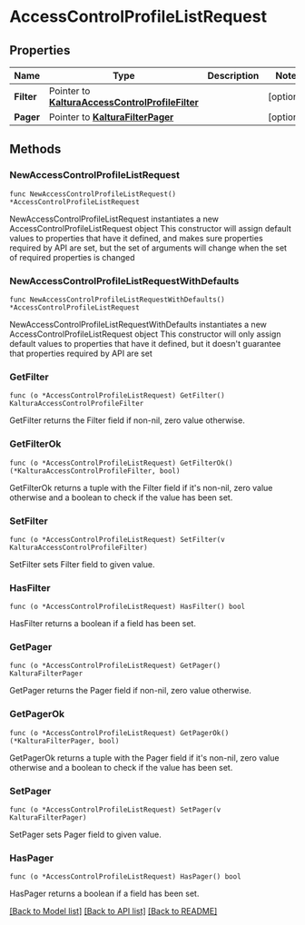 # AccessControlProfileListRequest

## Properties

Name | Type | Description | Notes
------------ | ------------- | ------------- | -------------
**Filter** | Pointer to [**KalturaAccessControlProfileFilter**](KalturaAccessControlProfileFilter.md) |  | [optional] 
**Pager** | Pointer to [**KalturaFilterPager**](KalturaFilterPager.md) |  | [optional] 

## Methods

### NewAccessControlProfileListRequest

`func NewAccessControlProfileListRequest() *AccessControlProfileListRequest`

NewAccessControlProfileListRequest instantiates a new AccessControlProfileListRequest object
This constructor will assign default values to properties that have it defined,
and makes sure properties required by API are set, but the set of arguments
will change when the set of required properties is changed

### NewAccessControlProfileListRequestWithDefaults

`func NewAccessControlProfileListRequestWithDefaults() *AccessControlProfileListRequest`

NewAccessControlProfileListRequestWithDefaults instantiates a new AccessControlProfileListRequest object
This constructor will only assign default values to properties that have it defined,
but it doesn't guarantee that properties required by API are set

### GetFilter

`func (o *AccessControlProfileListRequest) GetFilter() KalturaAccessControlProfileFilter`

GetFilter returns the Filter field if non-nil, zero value otherwise.

### GetFilterOk

`func (o *AccessControlProfileListRequest) GetFilterOk() (*KalturaAccessControlProfileFilter, bool)`

GetFilterOk returns a tuple with the Filter field if it's non-nil, zero value otherwise
and a boolean to check if the value has been set.

### SetFilter

`func (o *AccessControlProfileListRequest) SetFilter(v KalturaAccessControlProfileFilter)`

SetFilter sets Filter field to given value.

### HasFilter

`func (o *AccessControlProfileListRequest) HasFilter() bool`

HasFilter returns a boolean if a field has been set.

### GetPager

`func (o *AccessControlProfileListRequest) GetPager() KalturaFilterPager`

GetPager returns the Pager field if non-nil, zero value otherwise.

### GetPagerOk

`func (o *AccessControlProfileListRequest) GetPagerOk() (*KalturaFilterPager, bool)`

GetPagerOk returns a tuple with the Pager field if it's non-nil, zero value otherwise
and a boolean to check if the value has been set.

### SetPager

`func (o *AccessControlProfileListRequest) SetPager(v KalturaFilterPager)`

SetPager sets Pager field to given value.

### HasPager

`func (o *AccessControlProfileListRequest) HasPager() bool`

HasPager returns a boolean if a field has been set.


[[Back to Model list]](../README.md#documentation-for-models) [[Back to API list]](../README.md#documentation-for-api-endpoints) [[Back to README]](../README.md)


